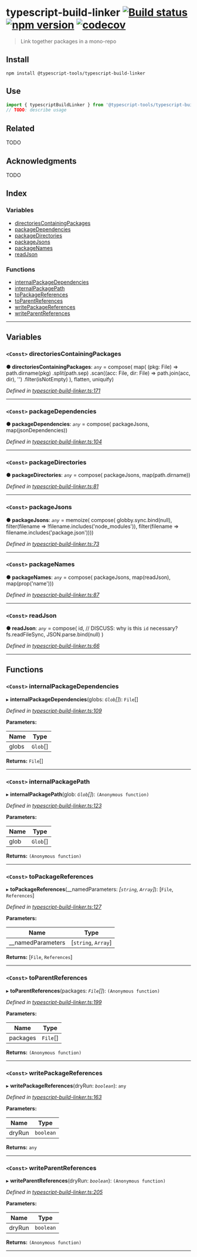 
typescript-build-linker [![Build status](https://travis-ci.org/typescript-tools/typescript-build-linker.svg?branch=master)](https://travis-ci.org/typescript-tools/typescript-build-linker) [![npm version](https://img.shields.io/npm/v/@typescript-tools/typescript-build-linker.svg)](https://npmjs.org/package/@typescript-tools/typescript-build-linker) [![codecov](https://codecov.io/gh/typescript-tools/typescript-build-linker/branch/master/graph/badge.svg)](https://codecov.io/gh/typescript-tools/typescript-build-linker)
========================================================================================================================================================================================================================================================================================================================================================================================================================================================================================================================================

> Link together packages in a mono-repo

Install
-------

```shell
npm install @typescript-tools/typescript-build-linker
```

Use
---

```typescript
import { typescriptBuildLinker } from '@typescript-tools/typescript-build-linker'
// TODO: describe usage
```

Related
-------

TODO

Acknowledgments
---------------

TODO

## Index

### Variables

* [directoriesContainingPackages](#directoriescontainingpackages)
* [packageDependencies](#packagedependencies)
* [packageDirectories](#packagedirectories)
* [packageJsons](#packagejsons)
* [packageNames](#packagenames)
* [readJson](#readjson)

### Functions

* [internalPackageDependencies](#internalpackagedependencies)
* [internalPackagePath](#internalpackagepath)
* [toPackageReferences](#topackagereferences)
* [toParentReferences](#toparentreferences)
* [writePackageReferences](#writepackagereferences)
* [writeParentReferences](#writeparentreferences)

---

## Variables

<a id="directoriescontainingpackages"></a>

### `<Const>` directoriesContainingPackages

**● directoriesContainingPackages**: *`any`* = 
    compose(
        map(
            (pkg: File) =>
                path.dirname(pkg)
                    .split(path.sep)
                    .scan((acc: File, dir: File) => path.join(acc, dir), '')
                    .filter(isNotEmpty)
        ),
        flatten,
        uniquify)

*Defined in [typescript-build-linker.ts:171](https://github.com/typescript-tools/typescript-build-linker/blob/bfd2fd6/src/typescript-build-linker.ts#L171)*

___
<a id="packagedependencies"></a>

### `<Const>` packageDependencies

**● packageDependencies**: *`any`* = 
    compose(
        packageJsons,
        map(jsonDependencies))

*Defined in [typescript-build-linker.ts:104](https://github.com/typescript-tools/typescript-build-linker/blob/bfd2fd6/src/typescript-build-linker.ts#L104)*

___
<a id="packagedirectories"></a>

### `<Const>` packageDirectories

**● packageDirectories**: *`any`* = 
    compose(
        packageJsons,
        map(path.dirname))

*Defined in [typescript-build-linker.ts:81](https://github.com/typescript-tools/typescript-build-linker/blob/bfd2fd6/src/typescript-build-linker.ts#L81)*

___
<a id="packagejsons"></a>

### `<Const>` packageJsons

**● packageJsons**: *`any`* = 
    memoize(
        compose(
            globby.sync.bind(null),
            filter(filename => !filename.includes('node_modules')),
            filter(filename => filename.includes('package.json'))))

*Defined in [typescript-build-linker.ts:73](https://github.com/typescript-tools/typescript-build-linker/blob/bfd2fd6/src/typescript-build-linker.ts#L73)*

___
<a id="packagenames"></a>

### `<Const>` packageNames

**● packageNames**: *`any`* = 
    compose(
        packageJsons,
        map(readJson),
        map(prop('name')))

*Defined in [typescript-build-linker.ts:87](https://github.com/typescript-tools/typescript-build-linker/blob/bfd2fd6/src/typescript-build-linker.ts#L87)*

___
<a id="readjson"></a>

### `<Const>` readJson

**● readJson**: *`any`* =  compose(
    id,  // DISCUSS: why is this `id` necessary?
    fs.readFileSync,
    JSON.parse.bind(null)
)

*Defined in [typescript-build-linker.ts:66](https://github.com/typescript-tools/typescript-build-linker/blob/bfd2fd6/src/typescript-build-linker.ts#L66)*

___

## Functions

<a id="internalpackagedependencies"></a>

### `<Const>` internalPackageDependencies

▸ **internalPackageDependencies**(globs: *`Glob`[]*): `File`[]

*Defined in [typescript-build-linker.ts:109](https://github.com/typescript-tools/typescript-build-linker/blob/bfd2fd6/src/typescript-build-linker.ts#L109)*

**Parameters:**

| Name | Type |
| ------ | ------ |
| globs | `Glob`[] |

**Returns:** `File`[]

___
<a id="internalpackagepath"></a>

### `<Const>` internalPackagePath

▸ **internalPackagePath**(glob: *`Glob`[]*): `(Anonymous function)`

*Defined in [typescript-build-linker.ts:123](https://github.com/typescript-tools/typescript-build-linker/blob/bfd2fd6/src/typescript-build-linker.ts#L123)*

**Parameters:**

| Name | Type |
| ------ | ------ |
| glob | `Glob`[] |

**Returns:** `(Anonymous function)`

___
<a id="topackagereferences"></a>

### `<Const>` toPackageReferences

▸ **toPackageReferences**(__namedParameters: *[`string`, `Array`]*): [`File`, `References`]

*Defined in [typescript-build-linker.ts:127](https://github.com/typescript-tools/typescript-build-linker/blob/bfd2fd6/src/typescript-build-linker.ts#L127)*

**Parameters:**

| Name | Type |
| ------ | ------ |
| __namedParameters | [`string`, `Array`] |

**Returns:** [`File`, `References`]

___
<a id="toparentreferences"></a>

### `<Const>` toParentReferences

▸ **toParentReferences**(packages: *`File`[]*): `(Anonymous function)`

*Defined in [typescript-build-linker.ts:199](https://github.com/typescript-tools/typescript-build-linker/blob/bfd2fd6/src/typescript-build-linker.ts#L199)*

**Parameters:**

| Name | Type |
| ------ | ------ |
| packages | `File`[] |

**Returns:** `(Anonymous function)`

___
<a id="writepackagereferences"></a>

### `<Const>` writePackageReferences

▸ **writePackageReferences**(dryRun: *`boolean`*): `any`

*Defined in [typescript-build-linker.ts:163](https://github.com/typescript-tools/typescript-build-linker/blob/bfd2fd6/src/typescript-build-linker.ts#L163)*

**Parameters:**

| Name | Type |
| ------ | ------ |
| dryRun | `boolean` |

**Returns:** `any`

___
<a id="writeparentreferences"></a>

### `<Const>` writeParentReferences

▸ **writeParentReferences**(dryRun: *`boolean`*): `(Anonymous function)`

*Defined in [typescript-build-linker.ts:205](https://github.com/typescript-tools/typescript-build-linker/blob/bfd2fd6/src/typescript-build-linker.ts#L205)*

**Parameters:**

| Name | Type |
| ------ | ------ |
| dryRun | `boolean` |

**Returns:** `(Anonymous function)`

___

